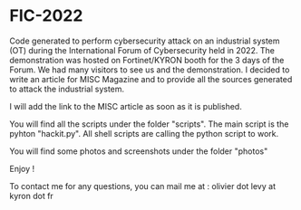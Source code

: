 # FIC-2022
Code generated to perform cybersecurity attack on an industrial system (OT) during the International Forum of Cybersecurity held in 2022.
The demonstration was hosted on Fortinet/KYRON booth for the 3 days of the Forum.
We had many visitors to see us and the demonstration. I decided to write an article for MISC Magazine and to provide all the sources generated to attack the industrial system.

I will add the link to the MISC article as soon as it is published.

You will find all the scripts under the folder "scripts".
The main script is the pyhton "hackit.py".
All shell scripts are calling the python script to work.

You will find some photos and screenshots under the folder "photos"

Enjoy !

To contact me for any questions, you can mail me at : olivier dot levy at kyron dot fr
